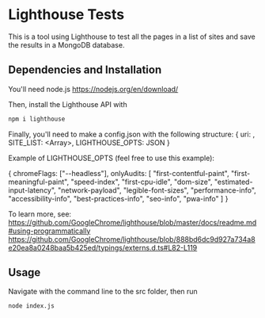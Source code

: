 # Lighthouse Tests

This is a tool using Lighthouse to test all the pages in a list of sites and save the results in a MongoDB database.

## Dependencies and Installation

You'll need node.js https://nodejs.org/en/download/

Then, install the Lighthouse API with

```bash
npm i lighthouse
```

Finally, you'll need to make a config.json with the following structure:
{
  uri: <location of MongoDB>,
  SITE_LIST: <Array<String>>,
  LIGHTHOUSE_OPTS: JSON
}

Example of LIGHTHOUSE_OPTS (feel free to use this example):

{
    chromeFlags: ["--headless"],
    onlyAudits: [
      "first-contentful-paint",
      "first-meaningful-paint",
      "speed-index",
      "first-cpu-idle",
      "dom-size",
      "estimated-input-latency",
      "network-payload",
      "legible-font-sizes",
      "performance-info",
      "accessibility-info",
      "best-practices-info",
      "seo-info",
      "pwa-info"
    ]
}

To learn more, see:
https://github.com/GoogleChrome/lighthouse/blob/master/docs/readme.md#using-programmatically
https://github.com/GoogleChrome/lighthouse/blob/888bd6dc9d927a734a8e20ea8a0248baa5b425ed/typings/externs.d.ts#L82-L119

## Usage
Navigate with the command line to the src folder, then run
```bash
node index.js
```